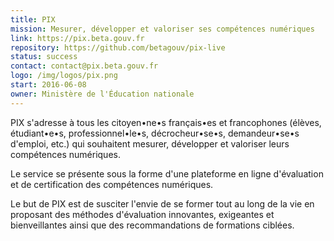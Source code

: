 ```yaml
---
title: PIX
mission: Mesurer, développer et valoriser ses compétences numériques
link: https://pix.beta.gouv.fr
repository: https://github.com/betagouv/pix-live
status: success
contact: contact@pix.beta.gouv.fr
logo: /img/logos/pix.png
start: 2016-06-08
owner: Ministère de l'Éducation nationale
---
```


PIX s'adresse à tous les citoyen•ne•s français•es et francophones (élèves, étudiant•e•s, professionnel•le•s, décrocheur•se•s, demandeur•se•s d'emploi, etc.) qui souhaitent mesurer, développer et valoriser leurs compétences numériques.

Le service se présente sous la forme d'une plateforme en ligne d'évaluation et de certification des compétences numériques.

Le but de PIX est de susciter l'envie de se former tout au long de la vie en proposant des méthodes d'évaluation innovantes, exigeantes et bienveillantes ainsi que des recommandations de formations ciblées.

